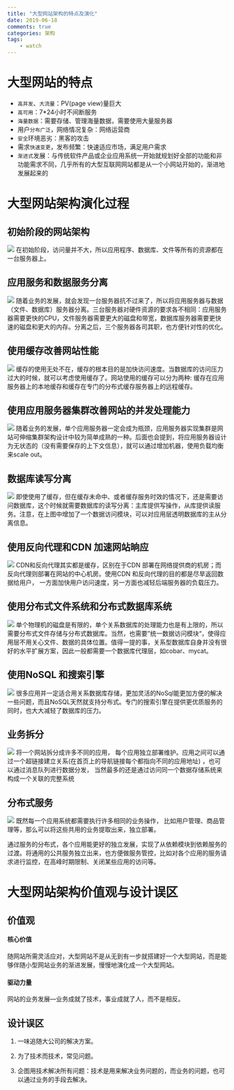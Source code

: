 ```yaml
---
title: "大型网站架构的特点及演化"
date: 2019-06-18
comments: true
categories: 架构
tags:
    - watch
---
```

# 大型网站的特点
* `高并发`、`大流量`：PV(page view)量巨大
* `高可用`：7*24小时不间断服务
* `海量数据`：需要存储、管理海量数据，需要使用大量服务器
* 用户`分布广泛`，网络情况复杂：网络运营商
* `安全`环境恶劣：黑客的攻击
* 需求`快速变更`，发布频繁：快速适应市场，满足用户需求
* `渐进式`发展：与传统软件产品或企业应用系统一开始就规划好全部的功能和非功能需求不同，几乎所有的大型互联网网站都是从一个小网站开始的，渐进地发展起来的
 <!-- more -->

# 大型网站架构演化过程

## 初始阶段的网站架构
<img src="/images/Framework/001.png">
在初始阶段，访问量并不大，所以应用程序、数据库、文件等所有的资源都在一台服务器上。

## 应用服务和数据服务分离
<img src="/images/Framework/002.png">
随着业务的发展，就会发现一台服务器抗不过来了，所以将应用服务器与数据（文件、数据库）服务器分离。三台服务器对硬件资源的要求各不相同：应用服务器需要更快的CPU，文件服务器需要更大的磁盘和带宽，数据库服务器需要更快速的磁盘和更大的内存。分离之后，三个服务器各司其职，也方便针对性的优化。

## 使用缓存改善网站性能
<img src="/images/Framework/003.png">
缓存的使用无处不在，缓存的根本目的是加快访问速度。当数据库的访问压力过大的时候，就可以考虑使用缓存了。网站使用的缓存可以分为两种: 缓存在应用服务器上的本地缓存和缓存在专门的分布式缓存服务器上的远程缓存。

## 使用应用服务器集群改善网站的并发处理能力
<img src="/images/Framework/004.png">
随着业务的发展，单个应用服务器一定会成为瓶颈，应用服务器实现集群是网站可伸缩集群架构设计中较为简单成熟的一种。后面也会提到，将应用服务器设计为无状态的（没有需要保存的上下文信息），就可以通过增加机器，使用负载均衡来scale out。

## 数据库读写分离
<img src="/images/Framework/005.png">
即使使用了缓存，但在缓存未命中、或者缓存服务时效的情况下，还是需要访问数据库，这个时候就需要数据库的读写分离：主库提供写操作，从库提供读服务。注意，在上图中增加了一个数据访问模块，可以对应用层透明数据库的主从分离信息。

## 使用反向代理和CDN 加速网站晌应
<img src="/images/Framework/006.png">
CDN和反向代理其实都是缓存，区别在于CDN 部署在网络提供商的机房；而反向代理则部署在网站的中心机房。使用CDN 和反向代理的目的都是尽旱返回数据给用户， 一方面加快用户访问速度，另一方面也减轻后端服务器的负载压力。

## 使用分布式文件系统和分布式数据库系统
<img src="/images/Framework/007.png">
单个物理机的磁盘是有限的，单个关系数据库的处理能力也是有上限的，所以需要分布式文件存储与分布式数据库。当然，也需要”统一数据访问模块“，使得应用层不用关心文件、数据的具体位置。值得一提的事，关系型数据库自身并没有很好的水平扩展方案，因此一般都需要一个数据库代理层，如cobar、mycat。

## 使用NoSQL 和搜索引擎
<img src="/images/Framework/008.png">
很多应用并一定适合用关系数据库存储，更加灵活的NoSql能更加方便的解决一些问题，而且NoSQL天然就支持分布式。专门的搜索引擎在提供更优质服务的同时，也大大减轻了数据库的压力。

## 业务拆分
<img src="/images/Framework/009.png">
将一个网站拆分成许多不同的应用， 每个应用独立部署维护。应用之间可以通过一个超链接建立关系(在首页上的导航链接每个都指向不同的应用地址) ，也可以通过消息队列进行数据分发， 当然最多的还是通过访问同一个数据存储系统来构成一个关联的完整系统

## 分布式服务
<img src="/images/Framework/010.png">
既然每一个应用系统都需要执行许多相同的业务操作， 比如用户管理、商品管理等，那么可以将这些共用的业务提取出来，独立部署。

通过服务的分布式，各个应用能更好的独立发展，实现了从依赖模块到依赖服务的过渡。将通用的公共服务独立出来，也方便做服务管控，比如对各个应用的服务请求进行监控，在高峰时期限制、关闭某些应用的访问等。

# 大型网站架构价值观与设计误区

## 价值观

#### 核心价值

随网站所需灵活应对，大型网站不是从无到有一步就搭建好一个大型网站，而是能够伴随小型网站业务的渐进发展，慢慢地演化成一个大型网站。

#### 驱动力量

网站的业务发展—业务成就了技术，事业成就了人，而不是相反。

## 设计误区

1. 一味追随大公司的解决方案。

2. 为了技术而技术，常见问题。

3. 企图用技术解决所有问题：技术是用来解决业务问题的，而业务的问题，也可以通过业务的手段去解决。

